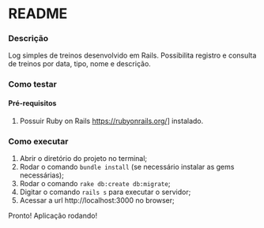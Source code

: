 # README

### Descrição
Log simples de treinos desenvolvido em Rails. Possibilita registro e consulta de treinos por data, tipo, nome e descrição. 

### Como testar
#### Pré-requisitos
1. Possuir Ruby on Rails https://rubyonrails.org/] instalado.

### Como executar
1. Abrir o diretório do projeto no terminal;
2. Rodar o comando `bundle install` (se necessário instalar as gems necessárias);
3. Rodar o comando `rake db:create db:migrate`;
4. Digitar o comando `rails s` para executar o servidor;
5. Acessar a url http://localhost:3000 no browser;

Pronto! Aplicação rodando! 
